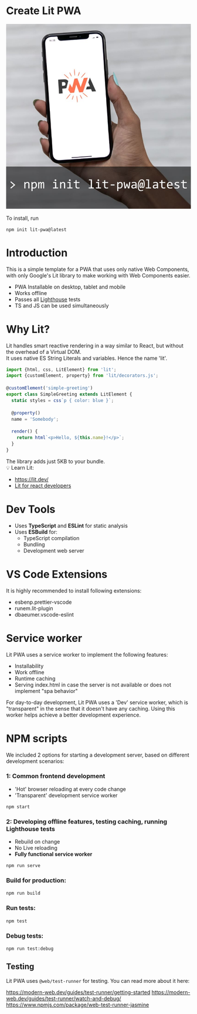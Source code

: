 # Create Lit PWA

![](lit-pwa.jpeg)

To install, run 
```shell
npm init lit-pwa@latest
```

# Introduction

This is a simple template for a PWA that uses only native Web Components, with only Google's Lit library to make working with Web Components easier.

- PWA Installable on desktop, tablet and mobile
- Works offline
- Passes all [Lighthouse](https://developer.chrome.com/docs/lighthouse/overview/ "Lighthouse overview - Chrome Developers") tests
- TS and JS can be used simultaneously

# Why Lit?

Lit handles smart reactive rendering in a way similar to React, but without the overhead of a Virtual DOM.\
It uses native ES String Literals and variables. Hence the name 'lit'.

```typescript
import {html, css, LitElement} from 'lit';
import {customElement, property} from 'lit/decorators.js';

@customElement('simple-greeting')
export class SimpleGreeting extends LitElement {
  static styles = css`p { color: blue }`;

  @property()
  name = 'Somebody';

  render() {
    return html`<p>Hello, ${this.name}!</p>`;
  }
}
```

The library adds just 5KB to your bundle.\
💡 Learn Lit:

- <https://lit.dev/>
- [Lit for react developers](https://codelabs.developers.google.com/codelabs/lit-2-for-react-devs "Lit for React Developers | Google Codelabs")

# Dev Tools

- Uses **TypeScript** and **ESLint** for static analysis
- Uses **ESBuild** for:
  - TypeScript compilation
  - Bundling
  - Development web server

# VS Code Extensions

It is highly recommended to install following extensions:

- esbenp.prettier-vscode
- runem.lit-plugin
- dbaeumer.vscode-eslint

# Service worker

Lit PWA uses a service worker to implement the following features:

- Installability
- Work offline
- Runtime caching
- Serving index.html in case the server is not available or does not implement "spa behavior"

For day-to-day development, Lit PWA uses a 'Dev' service worker, which is "transparent" in the sense that it doesn't have any caching. Using this worker helps achieve a better development experience.

# NPM scripts

We included 2 options for starting a development server, based on different development scenarios:

### 1: Common frontend development

- 'Hot' browser reloading at every code change
- 'Transparent' development service worker

```shell
npm start
```

### 2: Developing offline features, testing caching, running Lighthouse tests

- Rebuild on change
- No Live reloading
- **Fully functional service worker**

```shell
npm run serve
```

### Build for production:

```shell
npm run build
```

### Run tests:

```shell
npm test
```

### Debug tests: 
```shell
npm run test:debug
```

## Testing

Lit PWA uses `@web/test-runner` for testing. You can read more about it here:

https://modern-web.dev/guides/test-runner/getting-started
https://modern-web.dev/guides/test-runner/watch-and-debug/
https://www.npmjs.com/package/web-test-runner-jasmine






